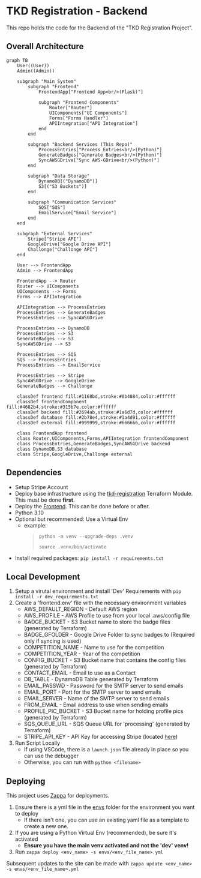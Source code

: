 # TKD Registration - Backend

This repo holds the code for the Backend of the "TKD Registration Project".

## Overall Architecture
```mermaid
graph TB
    User((User))
    Admin((Admin))

    subgraph "Main System"
        subgraph "Frontend"
            FrontendApp["Frontend App<br/>(Flask)"]
            
            subgraph "Frontend Components"
                Router["Router"]
                UIComponents["UI Components"]
                Forms["Forms Handler"]
                APIIntegration["API Integration"]
            end
        end
        
        subgraph "Backend Services (This Repo)"
            ProcessEntries["Process Entries<br/>(Python)"]
            GenerateBadges["Generate Badges<br/>(Python)"]
            SyncAWSGDrive["Sync AWS-GDrive<br/>(Python)"]
        end
        
        subgraph "Data Storage"
            DynamoDB[("DynamoDB")]
            S3[("S3 Buckets")]
        end
        
        subgraph "Communication Services"
            SQS["SQS"]
            EmailService["Email Service"]
        end
    end
    
    subgraph "External Services"
        Stripe["Stripe API"]
        GoogleDrive["Google Drive API"]
        Challonge["Challonge API"]
    end
    
    User --> FrontendApp
    Admin --> FrontendApp
    
    FrontendApp --> Router
    Router --> UIComponents
    UIComponents --> Forms
    Forms --> APIIntegration
    
    APIIntegration --> ProcessEntries
    ProcessEntries --> GenerateBadges
    ProcessEntries --> SyncAWSGDrive
    
    ProcessEntries --> DynamoDB
    ProcessEntries --> S3
    GenerateBadges --> S3
    SyncAWSGDrive --> S3
    
    ProcessEntries --> SQS
    SQS --> ProcessEntries
    ProcessEntries --> EmailService
    
    ProcessEntries --> Stripe
    SyncAWSGDrive --> GoogleDrive
    GenerateBadges --> Challonge
    
    classDef frontend fill:#1168bd,stroke:#0b4884,color:#ffffff
    classDef frontendComponent fill:#4682b4,stroke:#315b7e,color:#ffffff
    classDef backend fill:#2694ab,stroke:#1a6d7d,color:#ffffff
    classDef database fill:#2b78e4,stroke:#1a4d91,color:#ffffff
    classDef external fill:#999999,stroke:#666666,color:#ffffff
    
    class FrontendApp frontend
    class Router,UIComponents,Forms,APIIntegration frontendComponent
    class ProcessEntries,GenerateBadges,SyncAWSGDrive backend
    class DynamoDB,S3 database
    class Stripe,GoogleDrive,Challonge external
```

## Dependencies
- Setup Stripe Account
- Deploy base infrastructure using the [tkd-registration](https://github.com/audioboxer217/terraform-kseppler-tkd-registration) Terraform Module. This must be done **first**.
- Deploy the [Frontend](https://github.com/audioboxer217/tkd-registration-frontend). This can be done before or after.
- Python 3.10
- Optional but recommended: Use a Virtual Env
  - example: 
    > `python -m venv --upgrade-deps .venv`
    >
    > `source .venv/bin/activate`
- Install required packages: `pip install -r requirements.txt`

## Local Development
1. Setup a virutal environment and install 'Dev' Requirements with `pip install -r dev_requirements.txt`
2. Create a 'frontend.env' file with the necessary environment variables
    - AWS_DEFAULT_REGION - Default AWS region
    - AWS_PROFILE - AWS Profile to use from your local .aws/config file
    - BADGE_BUCKET - S3 Bucket name to store the badge files (generated by Terraform)
    - BADGE_GFOLDER - Google Drive Folder to sync badges to (Required only if syncing is used)
    - COMPETITION_NAME - Name to use for the competition
    - COMPETITION_YEAR - Year of the competition
    - CONFIG_BUCKET - S3 Bucket name that contains the config files (generated by Terraform)
    - CONTACT_EMAIL - Email to use as a Contact
    - DB_TABLE - DynamoDB Table generated by Terraform
    - EMAIL_PASSWD - Password for the SMTP server to send emails
    - EMAIL_PORT - Port for the SMTP server to send emails
    - EMAIL_SERVER - Name of the SMTP server to send emails
    - FROM_EMAIL - Email address to use when sending emails
    - PROFILE_PIC_BUCKET - S3 Bucket name for holding profile pics (generated by Terraform)
    - SQS_QUEUE_URL - SQS Queue URL for 'processing' (generated by Terraform)
    - STRIPE_API_KEY - API Key for accessing Stripe (located [here](https://dashboard.stripe.com/apikeys))
3. Run Script Locally
    - If using VSCode, there is a `launch.json` file already in place so you can use the debugger
    - Otherwise, you can run with `python <filename>`

## Deploying
This project uses [Zappa](https://github.com/Zappa/Zappa) for deployments.
1. Ensure there is a yml file in the [envs](./envs/) folder for the environment you want to deploy
    - If there isn't one, you can use an existing yaml file as a template to create a new one.
2. If you are using a Python Virtual Env (recommended), be sure it's activated
    - **Ensure you have the main venv activated and not the 'dev' venv!**
3. Run `zappa deploy <env_name> -s envs/<env_file_name>.yml`

Subsequent updates to the site can be made with `zappa update <env_name> -s envs/<env_file_name>.yml`